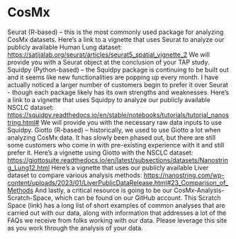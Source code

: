 # CosMx
 
Seurat (R-based) – this is the most commonly used package for analyzing CosMx datasets. Here’s a link to a vignette that uses Seurat to analyze our publicly available Human Lung dataset: https://satijalab.org/seurat/articles/seurat5_spatial_vignette_2
We will provide you with a Seurat object at the conclusion of your TAP study.
Squidpy (Python-based) – the Squidpy package is continuing to be built out and it seems like new functionalities are popping up every month. I have actually noticed a larger number of customers begin to prefer it over Seurat - though each package likely has its own strengths and weaknesses. Here’s a link to a vignette that uses Squidpy to analyze our publicly available NSCLC dataset: https://squidpy.readthedocs.io/en/stable/notebooks/tutorials/tutorial_nanostring.html#
We will provide you with the necessary raw data inputs to use Squidpy.
Giotto (R-based) – historically, we used to use Giotto a lot when analyzing CosMx data. It has slowly been phased out, but there are still some customers who come in with pre-existing experience with it and still prefer it. Here’s a vignette using Giotto with the NSCLC dataset: https://giottosuite.readthedocs.io/en/latest/subsections/datasets/Nanostring_Lung12.html
Here’s a vignette that uses our publicly available Liver dataset to compare various analysis methods: https://nanostring.com/wp-content/uploads/2023/01/LiverPublicDataRelease.html#23_Comparison_of_Methods
And lastly, a critical resource is going to be our CosMx-Analysis-Scratch-Space, which can be found on our GitHub account. This Scratch Space (link) has a long list of short examples of common analyses that are carried out with our data, along with information that addresses a lot of the FAQs we receive from folks working with our data. Please leverage this site as you work through the analysis of your data.
